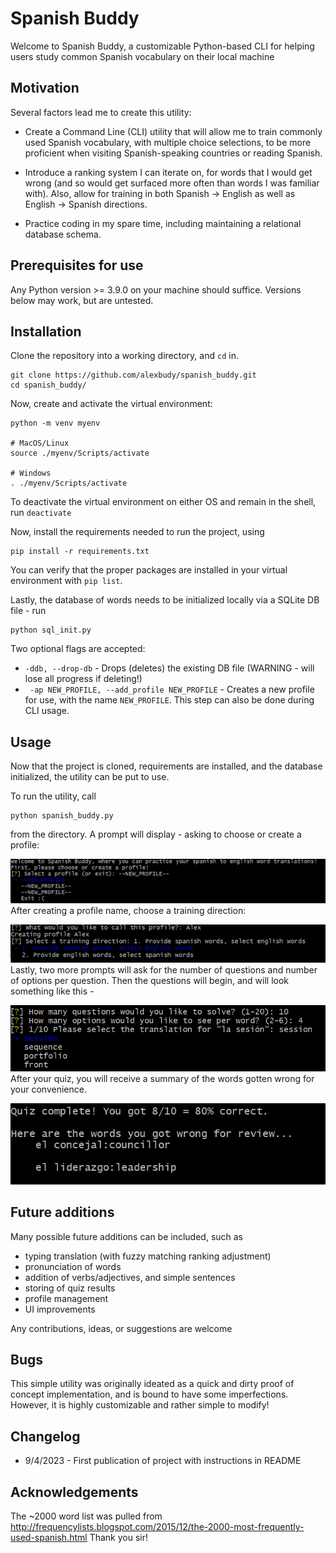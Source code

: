 # Spanish Buddy

Welcome to Spanish Buddy, a customizable Python-based CLI for helping users study common Spanish vocabulary on their local machine

## Motivation

Several factors lead me to create this utility:

- Create a Command Line (CLI) utility that will allow me to train commonly used Spanish vocabulary, with multiple choice selections, to be more proficient when visiting Spanish-speaking countries or reading Spanish.

- Introduce a ranking system I can iterate on, for words that I would get wrong (and so would get surfaced more often than words I was familiar with). Also, allow for training in both Spanish -> English as well as English -> Spanish directions.

- Practice coding in my spare time, including maintaining a relational database schema.

## Prerequisites for use

Any Python version >= 3.9.0 on your machine should suffice. Versions below may work, but are untested.

## Installation

Clone the repository into a working directory, and `cd` in.

```
git clone https://github.com/alexbudy/spanish_buddy.git
cd spanish_buddy/
```

Now, create and activate the virtual environment:

```
python -m venv myenv

# MacOS/Linux
source ./myenv/Scripts/activate

# Windows
. ./myenv/Scripts/activate
```

To deactivate the virtual environment on either OS and remain in the shell, run `deactivate`

Now, install the requirements needed to run the project, using

```
pip install -r requirements.txt
```

You can verify that the proper packages are installed in your virtual environment with `pip list`.

Lastly, the database of words needs to be initialized locally via a SQLite DB file - run

```
python sql_init.py
```

Two optional flags are accepted:

- `-ddb, --drop-db` - Drops (deletes) the existing DB file (WARNING - will lose all progress if deleting!)
- ` -ap NEW_PROFILE, --add_profile NEW_PROFILE` - Creates a new profile for use, with the name `NEW_PROFILE`. This step can also be done during CLI usage.

## Usage

Now that the project is cloned, requirements are installed, and the database initialized, the utility can be put to use.

To run the utility, call

```
python spanish_buddy.py
```

from the directory. A prompt will display - asking to choose or create a profile:

![Alt text](images/home_prompt.png)
After creating a profile name, choose a training direction:

![Alt text](images/training_direction.png)
Lastly, two more prompts will ask for the number of questions and number of options per question. Then the questions will begin, and will look something like this -

![Alt text](images/sample_q.png)
After your quiz, you will receive a summary of the words gotten wrong for your convenience.

![Alt text](images/results.png)

## Future additions

Many possible future additions can be included, such as

- typing translation (with fuzzy matching ranking adjustment)
- pronunciation of words
- addition of verbs/adjectives, and simple sentences
- storing of quiz results
- profile management
- UI improvements

Any contributions, ideas, or suggestions are welcome

## Bugs

This simple utility was originally ideated as a quick and dirty proof of concept implementation, and is bound to have some imperfections. However, it is highly customizable and rather simple to modify!

## Changelog

- 9/4/2023 - First publication of project with instructions in README

## Acknowledgements

The ~2000 word list was pulled from http://frequencylists.blogspot.com/2015/12/the-2000-most-frequently-used-spanish.html
Thank you sir!
